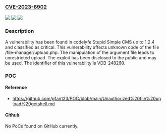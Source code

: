 ### [CVE-2023-6902](https://cve.mitre.org/cgi-bin/cvename.cgi?name=CVE-2023-6902)
![](https://img.shields.io/static/v1?label=Product&message=Stupid%20Simple%20CMS&color=blue)
![](https://img.shields.io/static/v1?label=Version&message=%3D%201.2.0%20&color=brighgreen)
![](https://img.shields.io/static/v1?label=Vulnerability&message=CWE-434%20Unrestricted%20Upload&color=brighgreen)

### Description

A vulnerability has been found in codelyfe Stupid Simple CMS up to 1.2.4 and classified as critical. This vulnerability affects unknown code of the file /file-manager/upload.php. The manipulation of the argument file leads to unrestricted upload. The exploit has been disclosed to the public and may be used. The identifier of this vulnerability is VDB-248260.

### POC

#### Reference
- https://github.com/g1an123/POC/blob/main/Unauthorized%20file%20upload%20getshell.md

#### Github
No PoCs found on GitHub currently.

